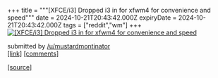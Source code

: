 +++
title = """[XFCE/i3] Dropped i3 in for xfwm4 for convenience and speed"""
date = 2024-10-21T20:43:42.000Z
expiryDate = 2024-10-21T20:43:42.000Z
tags = ["reddit","wm"]
+++
[![[XFCE/i3] Dropped i3 in for xfwm4 for convenience and speed](https://preview.redd.it/56kddqpi86wd1.jpeg?width=640&crop=smart&auto=webp&s=f568acc84eb77573a4d5a736b69ff1fe99d34362 "[XFCE/i3] Dropped i3 in for xfwm4 for convenience and speed")](https://www.reddit.com/r/unixporn/comments/1g90ado/xfcei3_dropped_i3_in_for_xfwm4_for_convenience/)

submitted by [/u/mustardmontinator](https://www.reddit.com/user/mustardmontinator)  
[\[link\]](https://i.redd.it/56kddqpi86wd1.jpeg) [\[comments\]](https://www.reddit.com/r/unixporn/comments/1g90ado/xfcei3_dropped_i3_in_for_xfwm4_for_convenience/)

[[source]](https://www.reddit.com/r/unixporn/comments/1g90ado/xfcei3_dropped_i3_in_for_xfwm4_for_convenience/)
